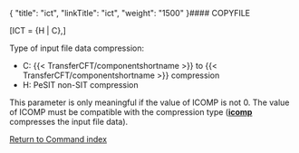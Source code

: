 {
    "title": "ict",
    "linkTitle": "ict",
    "weight": "1500"
}#### COPYFILE

\[ICT = {H | C},\]

Type of input file data compression:

-   C: {{< TransferCFT/componentshortname >}} to {{< TransferCFT/componentshortname >}}
    compression
-   H: PeSIT non-SIT
    compression

This parameter is only meaningful if the value of ICOMP is not 0. The
value of ICOMP must be compatible with the compression type (**[icomp](../icomp)**
compresses the input file data).

[Return to Command index](../../)
